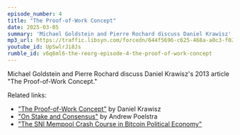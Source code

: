 ```yaml
---
episode_number: 4
title: "The Proof-of-Work Concept"
date: 2025-03-05
summary: 'Michael Goldstein and Pierre Rochard discuss Daniel Krawisz''s 2013 article "The Proof-of-Work Concept"'
mp3_url: https://traffic.libsyn.com/forcedn/644f5696-c625-468a-a0c3-f02493f7b768/thereorg-ep004-the-proof-of-work-concept.mp3
youtube_id: UpSwlrJi8Js
rumble_id: v6q6ml6-the-reorg-episode-4-the-proof-of-work-concept
---
```


Michael Goldstein and Pierre Rochard discuss Daniel Krawisz's 2013 article "The Proof-of-Work Concept."

Related links:

- ["The Proof-of-Work Concept"](/mempool/the-proof-of-work-concept/) by Daniel Krawisz
- ["On Stake and Consensus"](/library/on-stake-and-consensus/) by Andrew Poelstra
- ["The SNI Mempool Crash Course in Bitcoin Political Economy"](/crash-course/)
